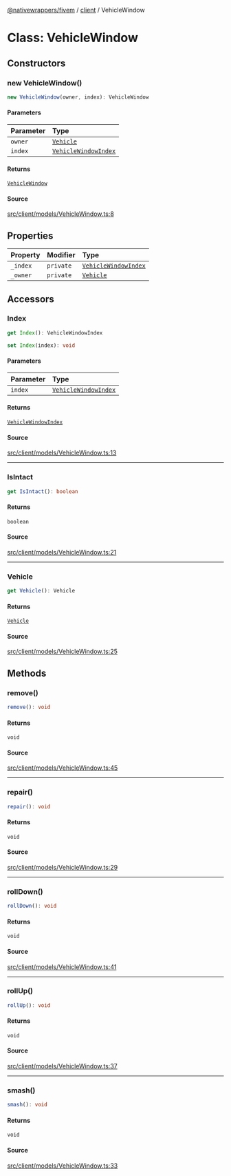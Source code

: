 [@nativewrappers/fivem](../../README.md) / [client](../README.md) / VehicleWindow

# Class: VehicleWindow

## Constructors

### new VehicleWindow()

```ts
new VehicleWindow(owner, index): VehicleWindow
```

#### Parameters

| Parameter | Type |
| :------ | :------ |
| `owner` | [`Vehicle`](Vehicle.md) |
| `index` | [`VehicleWindowIndex`](../enumerations/VehicleWindowIndex.md) |

#### Returns

[`VehicleWindow`](VehicleWindow.md)

#### Source

[src/client/models/VehicleWindow.ts:8](https://github.com/nativewrappers/fivem/blob/dc30be651dd1d99507081f19ee3707fad2d3aa44/src/client/models/VehicleWindow.ts#L8)

## Properties

| Property | Modifier | Type |
| :------ | :------ | :------ |
| `_index` | `private` | [`VehicleWindowIndex`](../enumerations/VehicleWindowIndex.md) |
| `_owner` | `private` | [`Vehicle`](Vehicle.md) |

## Accessors

### Index

```ts
get Index(): VehicleWindowIndex
```

```ts
set Index(index): void
```

#### Parameters

| Parameter | Type |
| :------ | :------ |
| `index` | [`VehicleWindowIndex`](../enumerations/VehicleWindowIndex.md) |

#### Returns

[`VehicleWindowIndex`](../enumerations/VehicleWindowIndex.md)

#### Source

[src/client/models/VehicleWindow.ts:13](https://github.com/nativewrappers/fivem/blob/dc30be651dd1d99507081f19ee3707fad2d3aa44/src/client/models/VehicleWindow.ts#L13)

***

### IsIntact

```ts
get IsIntact(): boolean
```

#### Returns

`boolean`

#### Source

[src/client/models/VehicleWindow.ts:21](https://github.com/nativewrappers/fivem/blob/dc30be651dd1d99507081f19ee3707fad2d3aa44/src/client/models/VehicleWindow.ts#L21)

***

### Vehicle

```ts
get Vehicle(): Vehicle
```

#### Returns

[`Vehicle`](Vehicle.md)

#### Source

[src/client/models/VehicleWindow.ts:25](https://github.com/nativewrappers/fivem/blob/dc30be651dd1d99507081f19ee3707fad2d3aa44/src/client/models/VehicleWindow.ts#L25)

## Methods

### remove()

```ts
remove(): void
```

#### Returns

`void`

#### Source

[src/client/models/VehicleWindow.ts:45](https://github.com/nativewrappers/fivem/blob/dc30be651dd1d99507081f19ee3707fad2d3aa44/src/client/models/VehicleWindow.ts#L45)

***

### repair()

```ts
repair(): void
```

#### Returns

`void`

#### Source

[src/client/models/VehicleWindow.ts:29](https://github.com/nativewrappers/fivem/blob/dc30be651dd1d99507081f19ee3707fad2d3aa44/src/client/models/VehicleWindow.ts#L29)

***

### rollDown()

```ts
rollDown(): void
```

#### Returns

`void`

#### Source

[src/client/models/VehicleWindow.ts:41](https://github.com/nativewrappers/fivem/blob/dc30be651dd1d99507081f19ee3707fad2d3aa44/src/client/models/VehicleWindow.ts#L41)

***

### rollUp()

```ts
rollUp(): void
```

#### Returns

`void`

#### Source

[src/client/models/VehicleWindow.ts:37](https://github.com/nativewrappers/fivem/blob/dc30be651dd1d99507081f19ee3707fad2d3aa44/src/client/models/VehicleWindow.ts#L37)

***

### smash()

```ts
smash(): void
```

#### Returns

`void`

#### Source

[src/client/models/VehicleWindow.ts:33](https://github.com/nativewrappers/fivem/blob/dc30be651dd1d99507081f19ee3707fad2d3aa44/src/client/models/VehicleWindow.ts#L33)
